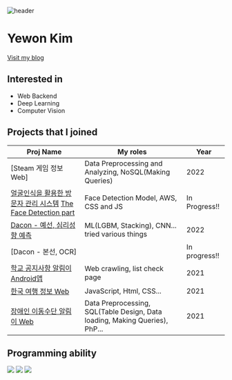 ![header](https://capsule-render.vercel.app/api?type=rounded&color=gradient&text=%20@yewon918%20&height=150&fontSize=70&)
# Yewon Kim
[Visit my blog](https://yewon918.tistory.com/)


## Interested in
- Web Backend
- Deep Learning
- Computer Vision


## Projects that I joined

Proj Name | My roles | Year
----- | ----- | -----
[Steam 게임 정보 Web] | Data Preprocessing and Analyzing, NoSQL(Making Queries) | 2022
[얼굴인식을 활용한 방문자 관리 시스템](https://github.com/RTW-2021to2022) [The Face Detection part](https://github.com/yewon918/VisitorManagement_ML) | Face Detection Model, AWS, CSS and JS | In Progress!!
[Dacon - 예선, 심리성향 예측](https://dacon.io/competitions/official/235902/codeshare/6209?page=1&dtype=recent) | ML(LGBM, Stacking), CNN... tried various things | 2022
[Dacon - 본선, OCR] |  | In progress!!
[학교 공지사항 알림이 Android앱](https://github.com/yewon918/gitSWdeptApp.git) | Web crawling, list check page | 2021
[한국 여행 정보 Web](https://github.com/yewon918/travel-info-page.git) | JavaScript, Html, CSS... | 2021
[장애인 이동수단 알림이 Web](https://github.com/yewon918/PATH.git) | Data Preprocessing, SQL(Table Design, Data loading, Making Queries), PhP... | 2021


## Programming ability
<img src="https://img.shields.io/badge/C-3747A6?style=flat-square&logo=ClogoColor=white"/>
<img src="https://img.shields.io/badge/C++-00599C?style=flat-square&logo=C%2B%2B&&logoColor=white"/>
<img src="https://img.shields.io/badge/JAVA-DA151F?style=flat-square&logo=ClogoColor=white"/>

